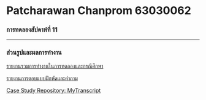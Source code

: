 # Patcharawan Chanprom 63030062 #
### การทดลองสัปดาห์ที่ 11 ###
---
### ส่วนรูปและผลการทำงาน ###
[รายงานรวมการทำงานในการทดลองและกรณีศึกษา](./Report_week11.md)

[รายงานการตอบแบบฝึกหัดและคำถาม](./week_11_Excescise.md)

[Case Study Repository: MyTranscript](https://github.com/Patcharawan21/MyTranscript.git)